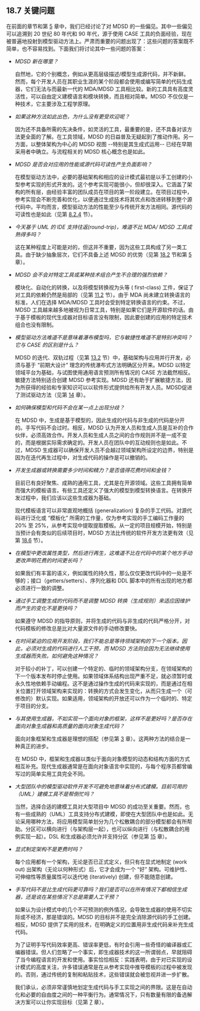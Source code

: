 ## 18.7 关键问题
在前面的章节和第 [5](../ch5/0.md) 章中，我们已经讨论了对 MDSD 的一些偏见。其中一些偏见可以追溯到 20 世纪 80 年代和 90 年代，源于使用 CASE 工具的负面经验，现在被普遍地投射到模型驱动方法上。严肃而重要的问题出现了：这些问题的答案既不简单，也不容易找到。下面我们将讨论其中一些问题的答案：

- *MDSD 新在哪里？*

  自然地，它的个别概念，例如从更高层级描述/模型生成源代码，并不新鲜。然而，每个开发人员在其职业生涯的某个阶段都会使用或编写简单的代码生成器，它们无法与而最新一代的 MDA/MDSD 工具相比较。新的工具具有高度灵活性，可以自由定义建模语言和模块转换，而且相对简单。MDSD 不仅仅是一种技术，它主要涉及工程学原理。

- *如果这种方法如此出色，为什么没有更受欢迎呢？*

  因为还不具备所需的先决条件，如灵活的工具，最重要的是，还不具备对该方法更全面的了解。在工具领域，MDSD 的日益普及无疑起到了推动作用。另一方面，以整体架构为中心的 MDSD 视图 --特别是其生成式运用-- 已经在早期采用者中确立。与流程相关的 MDSD 核心概念也是如此。

- *MDSD 是否会对应用的性能或源代码可读性产生负面影响？*

  在模型驱动方法中，必要的基础架构和相应的设计模式最初是以手工创建的小型参考实现的形式开发的。这个参考实现可能很小，但却很深入。它涵盖了架构的所有层，由经验丰富的团队成员在项目的第一阶段建立。在项目过程中，参考实现会不断完善和优化，以便通过生成技术将其优点和改进转移到整个源代码中。平均而言，模型驱动方法的性能至少与传统开发方法相同。源代码的可读性也是如此（见第 [8.2.4](../ch8/2.md#824-尽可能生成美观的代码) 节）。

- *今天基于 UML 的 IDE 支持往返(round-trip)，难道不比 MDA/ MDSD 工具成熟得多吗？*

  这在某种程度上可能是对的，但这并不重要，因为这些工具构成了另一类工具。由于缺少抽象层次，它们不具备上述 MDSD 的优势（见第 [18.2](../ch18/2.md) 节和第 [5](../ch5/0.md) 章）。

- *MDSD 会不会对特定工具或某种技术组合产生不合理的强烈依赖？*

  模块化、自动化的转换，以及将模型转换视为头等 ( first-class) 工件，保证了对工具的依赖仍然是局部的（见第 [11.2](../ch11/2.md) 节）。由于 MDA 尚未建立转换语言的标准，人们在选择 MDA/MDSD 工具时会受到特定转换语言的约束。不过，MDSD 工具越来越多地被视为日常工具，特别是如果它们是开源软件的话。由于基于模板的现代生成器对目标语言没有限制，因此要创建的应用的特定技术组合也没有限制。

- *模型驱动方法难道不是意味着瀑布模型吗，它与敏捷性难道不是特别冲突吗？它与 CASE 的区别是什么？*

  MDSD 的迭代、双轨过程（见第 [13.2](../ch13/2.md) 节）中，基础架构与应用并行开发，必须与基于 “前期大设计” 理念的传统瀑布式方法明确区分开来。MDSD 以特定领域平台为基础，与试图使用通用语言预测所有情况的 CASE 方法截然相反。敏捷方法特别适合创建 MDSD 参考实现。MDSD 还有助于扩展敏捷方法，因为所获得的经验和专家知识可以以软件形式提供给所有开发人员。MDSD促进了测试驱动方法（见第 [14](../ch14/0.md) 章）。

- *如何确保模型和代码不会在某一点上出现分歧？*

  在 MDSD 中，生成是基于模型的，因此生成的代码与非生成的代码是分开的。手写代码不会过时。相反，MDSD 认为开发人员和生成人员是互补的合作伙伴，必须高效合作。开发人员和生成人员之间的合作规则并不是一成不变的，而是根据实际需求确定的。开发人员在团队中的互动规则也是如此。不过，MDSD 生成器可以确保开发人员不会越过领域架构所设定的边界，特别是因为在迭代再生过程中，对生成代码的操作是可以撤销的。

- *开发生成器或转换需要多少时间和精力？是否值得花费时间和金钱？*

  目前已有良好聚焦、成熟的通用工具，尤其是在开源领域。这些工具拥有简单而强大的模板语言。有些工具还定义了强大的模型到模型转换语言。在转换开发过程中，我们应该以这些生成器为基础。

  现代模板语言可以非常直观地概括 (generalization) 复杂的手工代码。对源代码进行泛化或 “模板化” 所需的工作量，仅为参考实现的手工编码工作量的 20% 至 25%，从参考实现中提取提取模板。从一定的项目规模开始，特别是当预计会有类似的后续项目时，MDSD 方法比传统的软件开发方法更有效（见第 [18.6](../ch18/6.md) 节）。

- *在模型中更改属性类型，然后进行再生，这难道不比在代码中的某个地方手动更改声明花费的时间更长吗？*

  如果我们有丰富的语义，例如属性的持久性，那么仅仅更改代码中的一处是不够的；接口（getters/setters）、序列化器和 DDL 脚本中的所有出现的地方都必须进行一致的调整。

- *通过手工调整生成的代码而不是调整 MDSD 转换（生成规则）来适应因维护而产生的变化不是更快吗？*

  如果遵守 MDSD 的指导原则，并将生成的代码与非生成的代码严格分开，对代码模板的修改总是比对大量源文件的手动修改要快。

- *在时间紧迫的应用开发阶段，我们不能总是等待领域架构的下一个版本。因此，必须对生成的代码进行人工干预，而 MDSD 方法则会因为无法继续使用生成器而失败。如何避免这种情况？*

  对于较小的补丁，可以创建一个特定的、临时的领域架构分支，在领域架构的下一个版本发布时停止使用。如果领域体系结构出现严重不足，就必须暂时或永久性地依赖手动编程。这不是通过操作生成的代码来实现的，而是通过在相关位置打开领域架构来实现的：转换的方式会发生变化，从而只生成一个（可修改的）默认实现。如果适用，领域架构的开放还可以作为一个临时的、特定于项目的分支。

- *与其使用生成器，不如实现一个面向对象的框架，这样不是更好吗？是否存在面向对象生成器和高质量的面向对象生成代码？*

  面向对象框架和生成器是理想的搭配（参见第 [3](../ch3/0.md) 章）。这两种方法的结合是一种真正的进步。

  在 MDSD 中，框架和生成器以类似于面向对象模型的动态和结构方面的方式相互补充。现代生成器通常是在面向对象语言中实现的，与每个程序员都曾编写过的简单实用工具完全不同。

- *大型团队中的模型驱动软件开发不可避免地意味着分布式建模。目前可用的（UML）建模工具不是帮倒忙吗？*

  当然，选择合适的建模工具对大型项目中 MDSD 的成功至关重要。然而，也有一些成熟的（UML）工具支持分布式建模，即使在大型团队中也是如此。无论采用哪种方法，将应用模型简单划分为几个松散耦合的部分模型都会有所帮助。分区可以横向进行（与架构层一起），也可以纵向进行（与松散耦合的用例实现一起）。DSL 和生成器必须允许并支持分区（参见第 [15](../ch15/0.md) 章）。

- *显式制定架构不是更费时吗？*

  每个应用都有一个架构，无论是否已正式定义，但只有在显式地制定 (work out) 出架构（无论以何种形式）后，它才会成为一个 “好” 架构。可维护性、可伸缩性等质量属性可以迭代地 (iteratively) 创建，但不能随意创建。

- *手写代码不是比生成代码更可靠吗？我们是否可以在所有情况下都相信生成器，还是说在某些情况下总是需要人工干预？*

  如果认为设计模式中的几个不可预测的例外情况，会导致生成器的使用不切实际或不经济，那是错误的。MDSD 的目标并不是完全消除源代码的手工创建。相反，MDSD 提供了实用的技术，在明确定义的位置用非生成代码来补充生成代码。

  为了证明手写代码效率更高、错误率更低，有时会引用一些奇怪的编译器或汇编器错误。但人们忽略了一个事实，即生成器技术的这一所谓弱点，早就阻碍了当今编程语言的开发和使用。事实恰恰相反：实践表明，由于对已实现的设计模式的高度关注，许多错误通常是在从参考实现中推导模板的过程中被发现的。否则，通过传统的复制和粘贴技术，这些错误就会被忽视并进一步扩散。

  我们承认，必须非常谨慎地划定生成代码与手工实现之间的界限。这是在自动化和必要的自由度之间的一种平衡行为。通常情况下，只有数量有限的备选解决方案可以让你实现目标（见第 [7](../ch7/0.md) 章）。

